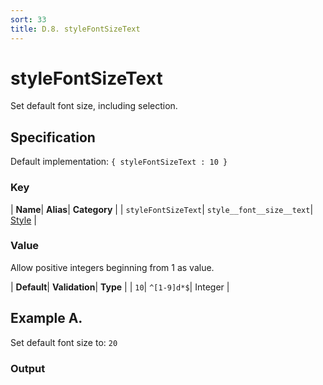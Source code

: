 ```yaml
---
sort: 33
title: D.8. styleFontSizeText
---
```

# styleFontSizeText

Set default font size, including selection.


## Specification

Default implementation: ```{ styleFontSizeText : 10 }```

### Key

| **Name**| **Alias**| **Category** |
| ```styleFontSizeText```| ```style__font__size__text```| [Style](../options/#style) |

### Value

Allow positive integers beginning from 1 as value.

| **Default**| **Validation**| **Type** |
| ```10```| ```^[1-9]d*$```| Integer |



## Example A.

Set default font size to: ```20```

### Output

  <div id="a">
      <script> 
          d3.statosio( 
    file, 
    "domain", 
    [ "mobile" ], 
    { "self" : 20, "view__dom_id" : "a" }
)

      </script>
  </div>

Open output in a [blank window](../sources/styleFontSizeText--example-a.html){:target="_self"}. 
Download examples [as zip](../sources/styleFontSizeText.zip){:target="_blank"}. 

### Parameters

This dataset shows the mobile google pagerank performance score for a certain website.

| | **Value** | **Type** |
|------:|:------|:------|
| **Source** | ["../data/1-json-durstexpress.json"](../data/1-json-durstexpress.json) | String |
| **X** | ```"domain"``` | String |
| **Y** | ```[ "mobile" ]``` | Array |
| **Options** | ```{ "self" : 20 }``` | Object |


### Source Code

* Invoke Function

```javascript
d3.statosio( 
    file, 
    "domain", 
    [ "mobile" ], 
    { "self" : 20 }
)
```

* HTML Implementation

```html
<!DOCTYPE html>
<head>
    <title>d3.statosio - styleFontSizeText</title>
    <meta content="text/html;charset=utf-8" http-equiv="Content-Type">
    <meta content="utf-8" http-equiv="encoding">
    <script src="https://cdnjs.cloudflare.com/ajax/libs/d3/6.2.0/d3.js"></script>
    <script src="../libs/statosio.js"></script>
</head>
<body>
    <script>
        d3.json( "../data/1-json-durstexpress.json" )
            .then( ( file ) => {
                d3.statosio( 
                    file, 
                    "domain", 
                    [ "mobile" ], 
                    { "self" : 20 }
                )
                h = document.createElement("a")
                h.setAttribute("href", "../options/style__font__size__text.html#example-a")
                h.innerText = "BACK"
                document.body.append(h)
            } )
    </script>
    <div style="display:none;">Set default font size to: ```20```</div>
</body>
```
## Example B.

Set default font size to: ```5```

### Output

  <div id="b">
      <script> 
          d3.statosio( 
    file, 
    "domain", 
    [ "mobile" ], 
    { "self" : 5, "view__dom_id" : "b" }
)

      </script>
  </div>

Open output in a [blank window](../sources/styleFontSizeText--example-b.html){:target="_self"}. 
Download examples [as zip](../sources/styleFontSizeText.zip){:target="_blank"}. 

### Parameters

This dataset shows the mobile google pagerank performance score for a certain website.

| | **Value** | **Type** |
|------:|:------|:------|
| **Source** | ["../data/1-json-durstexpress.json"](../data/1-json-durstexpress.json) | String |
| **X** | ```"domain"``` | String |
| **Y** | ```[ "mobile" ]``` | Array |
| **Options** | ```{ "self" : 5 }``` | Object |


### Source Code

* Invoke Function

```javascript
d3.statosio( 
    file, 
    "domain", 
    [ "mobile" ], 
    { "self" : 5 }
)
```

* HTML Implementation

```html
<!DOCTYPE html>
<head>
    <title>d3.statosio - styleFontSizeText</title>
    <meta content="text/html;charset=utf-8" http-equiv="Content-Type">
    <meta content="utf-8" http-equiv="encoding">
    <script src="https://cdnjs.cloudflare.com/ajax/libs/d3/6.2.0/d3.js"></script>
    <script src="../libs/statosio.js"></script>
</head>
<body>
    <script>
        d3.json( "../data/1-json-durstexpress.json" )
            .then( ( file ) => {
                d3.statosio( 
                    file, 
                    "domain", 
                    [ "mobile" ], 
                    { "self" : 5 }
                )
                h = document.createElement("a")
                h.setAttribute("href", "../options/style__font__size__text.html#example-b")
                h.innerText = "BACK"
                document.body.append(h)
            } )
    </script>
    <div style="display:none;">Set default font size to: ```5```</div>
</body>
```
